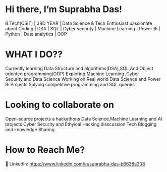 # Hi there, I’m Suprabha Das!
 B.Tech(CSIT) | 3RD YEAR | Data Science & Tech Enthusiast passionate about Coding | DSA | SQL | Cyber security | Machine Learning | Power Bi | Python | Data analytics | OOP

# WHAT I DO?? 
Currently learning Data Structure and algorithms(DSA),SQL,And Object oriented programming(OOP)
Exploring Machine Learning ,Cyber Security,and Data Science
Working on Real world Data Science and Power Bi Projects 
Solving competitive programming and SQL queries

# Looking to collaborate on
Open-source projects a hackathons
Data Science,Machine Learning and AI projects
Cyber Security and Ethyical Hacking disscussion
Tech Blogging and knowledge Sharing 

# How to Reach Me?  
🔗 LinkedIn: https://www.linkedin.com/in/suprabha-das-b6638a308     

 
